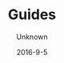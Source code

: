 ---
title: Guides
sections:
    -
        template: richTextSection
        includeGrandchildren: false
        text: "<p>&nbsp;</p>\n\n<h2 id=\"beginner\">Beginner</h2>\n\n<ul>\n\t<li><a href=\"/guides/introduction-to-the-dashboard\">Introduction to the dashboard</a></li>\n\t<li><a href=\"/guides/introduction-to-the-cms\">Introduction to the CMS</a></li>\n\t<li><a href=\"/guides/starting-a-nodejs-site\">Starting a node.js site</a></li>\n\t<li><a href=\"/guides/starting-a-github-pages-site\">Starting a GitHub Pages site</a></li>\n</ul>\n"
    -
        template: richTextSection
        includeGrandchildren: false
        text: "<h2 id=\"intermediate\">Intermediate</h2>\n<ul>\n<li><a href=\"/guides/creating-a-schema/\">Creating a Schema</a></li>\n<li><a href=\"/guides/synchronising-projects/\">Synchronising projects</a></li>\n<li><a href=\"/guides/email-setup/\">Email setup</a></li>\n<li><a href=\"/guides/https-setup/\">HTTPS setup</a></li>\n<li><a href=\"/guides/configuring-github-for-oauth-tokens/\">Configuring GitHub for OAuth tokens setup</a></li>\n</ul>\n"
    -
        text: "<h2 id=\"advanced\">Advanced</h2>\n<ul>\n<li><a href=\"/guides/creating-a-plugin/\">Creating a plugin</a></li>\n</ul>\n"
        template: richTextSection
    -
        text: "<p>asdsadd</p>\n"
description: 'Learn how to get along with HashBrown'
meta:
    id: bf70856caed6633b734d5b0e7b61a651305571f1
    parentId: ""
    language: en
date: '2016-9-5'
author: Unknown
permalink: /guides/
layout: sectionPage
---